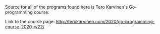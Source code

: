 Source for all of the programs found here is Tero Karvinen's Go-programming course:

Link to the course page: http://terokarvinen.com/2020/go-programming-course-2020-w22/
